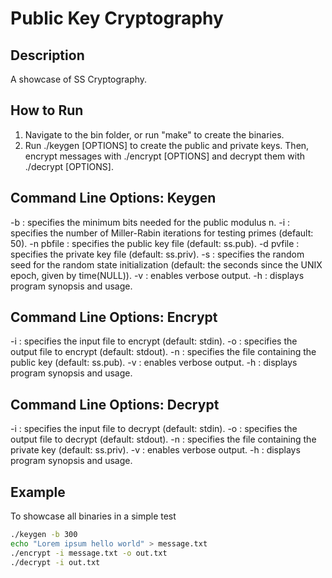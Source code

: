 # Public Key Cryptography

## Description
A showcase of SS Cryptography.

## How to Run
1. Navigate to the bin folder, or run "make" to create the binaries.
2. Run ./keygen [OPTIONS] to create the public and private keys. Then, encrypt messages with ./encrypt [OPTIONS] and decrypt them with ./decrypt [OPTIONS].

## Command Line Options: Keygen
-b : specifies the minimum bits needed for the public modulus n.
-i : specifies the number of Miller-Rabin iterations for testing primes (default: 50).
-n pbfile : specifies the public key file (default: ss.pub).
-d pvfile : specifies the private key file (default: ss.priv).
-s : specifies the random seed for the random state initialization (default: the seconds since the
UNIX epoch, given by time(NULL)).
-v : enables verbose output.
-h : displays program synopsis and usage.

## Command Line Options: Encrypt
-i : specifies the input file to encrypt (default: stdin).
-o : specifies the output file to encrypt (default: stdout).
-n : specifies the file containing the public key (default: ss.pub).
-v : enables verbose output.
-h : displays program synopsis and usage.

## Command Line Options: Decrypt
-i : specifies the input file to decrypt (default: stdin).
-o : specifies the output file to decrypt (default: stdout).
-n : specifies the file containing the private key (default: ss.priv).
-v : enables verbose output.
-h : displays program synopsis and usage.

## Example
To showcase all binaries in a simple test
```sh
./keygen -b 300
echo "Lorem ipsum hello world" > message.txt
./encrypt -i message.txt -o out.txt
./decrypt -i out.txt
```
